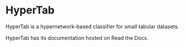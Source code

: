 # HyperTab
HyperTab is a hypernetwork-based classifier for small tabular datasets. 


HyperTab has its documentation hosted on Read the Docs.